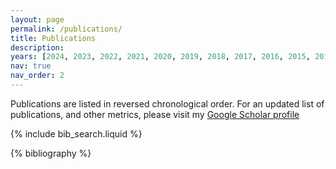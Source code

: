 ```yaml
---
layout: page
permalink: /publications/
title: Publications
description:
years: [2024, 2023, 2022, 2021, 2020, 2019, 2018, 2017, 2016, 2015, 2014, 2013]
nav: true
nav_order: 2
---
```


Publications are listed in reversed chronological order. For an updated list of publications, and other metrics, please visit my [Google Scholar profile](https://scholar.google.ca/citations?user=tIVqEqYAAAAJ&hl=en)

<!-- _pages/publications.md -->

<!-- Bibsearch Feature -->

{% include bib_search.liquid %}

<div class="publications">

{% bibliography %}

</div>
